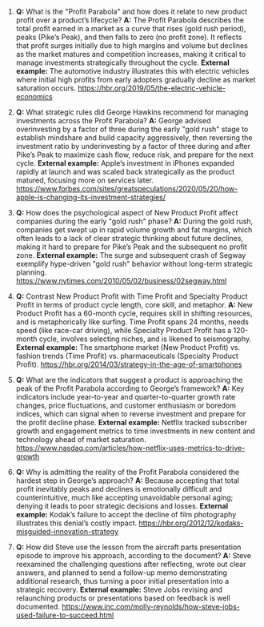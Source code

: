 1. **Q:** What is the "Profit Parabola" and how does it relate to new product profit over a product’s lifecycle?
   **A:** The Profit Parabola describes the total profit earned in a market as a curve that rises (gold rush period), peaks (Pike’s Peak), and then falls to zero (no profit zone). It reflects that profit surges initially due to high margins and volume but declines as the market matures and competition increases, making it critical to manage investments strategically throughout the cycle.
   **External example:** The automotive industry illustrates this with electric vehicles where initial high profits from early adopters gradually decline as market saturation occurs. https://hbr.org/2019/05/the-electric-vehicle-economics

2. **Q:** What strategic rules did George Hawkins recommend for managing investments across the Profit Parabola?
   **A:** George advised overinvesting by a factor of three during the early "gold rush" stage to establish mindshare and build capacity aggressively, then reversing the investment ratio by underinvesting by a factor of three during and after Pike’s Peak to maximize cash flow, reduce risk, and prepare for the next cycle.
   **External example:** Apple’s investment in iPhones expanded rapidly at launch and was scaled back strategically as the product matured, focusing more on services later. https://www.forbes.com/sites/greatspeculations/2020/05/20/how-apple-is-changing-its-investment-strategies/

3. **Q:** How does the psychological aspect of New Product Profit affect companies during the early "gold rush" phase?
   **A:** During the gold rush, companies get swept up in rapid volume growth and fat margins, which often leads to a lack of clear strategic thinking about future declines, making it hard to prepare for Pike’s Peak and the subsequent no profit zone.
   **External example:** The surge and subsequent crash of Segway exemplify hype-driven "gold rush" behavior without long-term strategic planning. https://www.nytimes.com/2010/05/02/business/02segway.html

4. **Q:** Contrast New Product Profit with Time Profit and Specialty Product Profit in terms of product cycle length, core skill, and metaphor.
   **A:** New Product Profit has a 60-month cycle, requires skill in shifting resources, and is metaphorically like surfing. Time Profit spans 24 months, needs speed (like race-car driving), while Specialty Product Profit has a 120-month cycle, involves selecting niches, and is likened to seismography.
   **External example:** The smartphone market (New Product Profit) vs. fashion trends (Time Profit) vs. pharmaceuticals (Specialty Product Profit). https://hbr.org/2014/03/strategy-in-the-age-of-smartphones

5. **Q:** What are the indicators that suggest a product is approaching the peak of the Profit Parabola according to George’s framework?
   **A:** Key indicators include year-to-year and quarter-to-quarter growth rate changes, price fluctuations, and customer enthusiasm or boredom indices, which can signal when to reverse investment and prepare for the profit decline phase.
   **External example:** Netflix tracked subscriber growth and engagement metrics to time investments in new content and technology ahead of market saturation. https://www.nasdaq.com/articles/how-netflix-uses-metrics-to-drive-growth

6. **Q:** Why is admitting the reality of the Profit Parabola considered the hardest step in George’s approach?
   **A:** Because accepting that total profit inevitably peaks and declines is emotionally difficult and counterintuitive, much like accepting unavoidable personal aging; denying it leads to poor strategic decisions and losses.
   **External example:** Kodak’s failure to accept the decline of film photography illustrates this denial’s costly impact. https://hbr.org/2012/12/kodaks-misguided-innovation-strategy

7. **Q:** How did Steve use the lesson from the aircraft parts presentation episode to improve his approach, according to the document?
   **A:** Steve reexamined the challenging questions after reflecting, wrote out clear answers, and planned to send a follow-up memo demonstrating additional research, thus turning a poor initial presentation into a strategic recovery.
   **External example:** Steve Jobs revising and relaunching products or presentations based on feedback is well documented. https://www.inc.com/molly-reynolds/how-steve-jobs-used-failure-to-succeed.html

